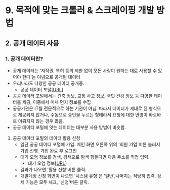 # 9. 목적에 맞는 크롤러 & 스크레이핑 개발 방법
## 2. 공개 데이터 사용
### 1. 공개 데이터란?
- 공개 데이터는 '저작권, 특허 등의 제한 없이 모든 사람이 원하는 대로 사용할 수 있어야 한다'는 이념으로 공개된 데이터
- 우리나라도 다양한 공공 데이터 공개중.
  - 공공 데이터 포털[[URL](http://data.go.kr)]
- 공공 데이터 포털에서는 건축 정보, 교통 사고 정보, 국민 건강 정보 등 다양한 데이터를 제공, 이중에서 미세 먼지 정보를 수집
- 공공기관은 IT를 전문적으로 하는 기관이 아님. 따라서 데이터가 제대로 된 형식으로 제공되지 않거나, 수동으로 승인을 누르는 형태라서 요청에 대한 반영이 바로바로 이뤄지지 않는 경우 많음.
- 공공 데이터 포털에 잇는 데이터는 대부분 사용 방법이 비슷함.
1. 공공 데이터 포털의 데이터 활용 신청
   - 일단 공공 데이터 포털에 가입. 메인 화면 오른쪽 위의 '회원 가입'버튼 눌러서 가입 진행. 가입 완료 후 로그인
   - 대기 오염 정보를 검색, 검색으로 탐색 힘들다면 다음 주소를 직접 입력.
     - 대기 오염 정보[[URL](https://www.data.go.kr/dataset/15000581/openapi.do)]
   - 결과가 나오면 '활용 신청'버튼 클릭.
   - 개발계정 신청 화면이 나오면 '시스템 유형'은 '일반',나머지는 적당히 입력. 상세 기능은 모두 체크, '신청'버튼 클릭.